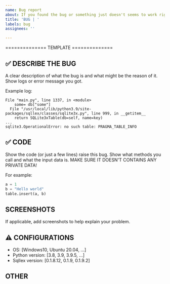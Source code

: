 ```yaml
---
name: Bug report
about: If you found the bug or something just doesn't seems to work right
title: 'BUG | '
labels: bug
assignees: ''

---
```


============== TEMPLATE ============== 


## ✅ DESCRIBE THE BUG 
A clear description of what the bug is and what might be the reason of it.
Show logs or error message you got.

Example log:
```
File "main.py", line 1337, in <module>
    some= db["some"]
  File "/usr/local/lib/python3.9/site-packages/sqllex/classes/sqlite3x.py", line 999, in __getitem__
    return SQLite3xTable(db=self, name=key)
...
sqlite3.OperationalError: no such table: PRAGMA_TABLE_INFO
```


## ✅ CODE
Show the code (or just a few lines) raise this bug. Show what methods you call and what the input data is. MAKE SURE IT DOESN'T CONTAINS ANY PRIVATE DATA! 

For example:
```python
a = 1
b = "Hello world"
table.insert(a, b)
```


## SCREENSHOTS
If applicable, add screenshots to help explain your problem.


## ⚠️ CONFIGURATIONS
 - OS: [Windows10, Ubuntu 20.04, ...]
 - Python version: [3.8, 3.9, 3.9.5, ...]
 - Sqllex version: [0.1.8.12, 0.1.9, 0.1.9.2]

## OTHER

